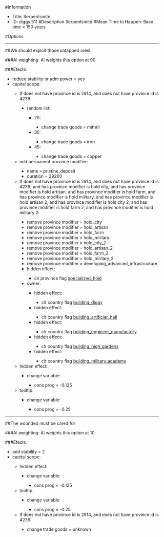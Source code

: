 #Information
 - Title: Serpentsmite
 - ID: diggy.511
#Description
Serpentsmite
#Mean Time to Happen:
Base time = 150 years

#Options

___
##We should exploit those untapped ores!

###AI weighting:
AI weights this option at 90


###Efects:<ul><li>reduce stability or adm power = yes</li><li>capital scope:</li><ul><li>If does not have province id is 2914, and does not have province id is 4236:</li><ul><li>random list:</li><ul><li>20:</li><ul><li>change trade goods = mithril</li></ul><li>35:</li><ul><li>change trade goods = iron</li></ul><li>45:</li><ul><li>change trade goods = copper</li></ul></ul></ul><li>add permanent province modifier:</li><ul><li>name = pristine_deposit</li><li>duration = 29200</li></ul><li>If does not have province id is 2914, and does not have province id is 4236; and has province modifier is hold city, and has province modifier is hold artisan, and has province modifier is hold farm, and has province modifier is hold military, and has province modifier is hold artisan 2, and has province modifier is hold city 2, and has province modifier is hold farm 2, and has province modifier is hold military 2:</li><ul><li>remove province modifier = hold_city</li><li>remove province modifier = hold_artisan</li><li>remove province modifier = hold_farm</li><li>remove province modifier = hold_military</li><li>remove province modifier = hold_city_2</li><li>remove province modifier = hold_artisan_2</li><li>remove province modifier = hold_farm_2</li><li>remove province modifier = hold_military_2</li><li>remove province modifier = developing_advanced_infrastructure</li><li>hidden effect:</li><ul><li>clr province flag [specialized_hold](../flags/specialized_hold.md)</li></ul><li>owner:</li><ul><li>hidden effect:</li><ul><li>clr country flag [building_diggy](../flags/building_diggy.md)</li></ul><li>hidden effect:</li><ul><li>clr country flag [building_artificier_hall](../flags/building_artificier_hall.md)</li></ul><li>hidden effect:</li><ul><li>clr country flag [building_engineer_manufactory](../flags/building_engineer_manufactory.md)</li></ul><li>hidden effect:</li><ul><li>clr country flag [building_high_gardens](../flags/building_high_gardens.md)</li></ul><li>hidden effect:</li><ul><li>clr country flag [building_military_academy](../flags/building_military_academy.md)</li></ul></ul></ul><li>hidden effect:</li><ul><li>change variable:</li><ul><li>cons prog = -0.125</li></ul></ul><li>tooltip:</li><ul><li>change variable:</li><ul><li>cons prog = -0.25</li></ul></ul></ul></ul>

___
##The wounded must be cared for

###AI weighting:
AI weights this option at 10


###Efects:<ul><li>add stability = 2</li><li>capital scope:</li><ul><li>hidden effect:</li><ul><li>change variable:</li><ul><li>cons prog = -0.125</li></ul></ul><li>tooltip:</li><ul><li>change variable:</li><ul><li>cons prog = -0.25</li></ul></ul><li>If does not have province id is 2914, and does not have province id is 4236:</li><ul><li>change trade goods = unknown</li></ul></ul></ul>
